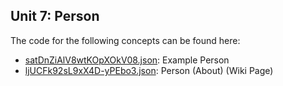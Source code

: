 ## Unit 7: Person

The code for the following concepts can be found here: 

- [satDnZiAlV8wtKOpXOkV08.json](satDnZiAlV8wtKOpXOkV08.json): Example Person
- [ljUCFk92sL9xX4D\-yPEbo3.json](ljUCFk92sL9xX4D-yPEbo3.json): Person \(About\) \(Wiki Page\)

